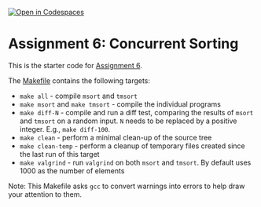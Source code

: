 [![Open in Codespaces](https://classroom.github.com/assets/launch-codespace-2972f46106e565e64193e422d61a12cf1da4916b45550586e14ef0a7c637dd04.svg)](https://classroom.github.com/open-in-codespaces?assignment_repo_id=18769827)
# Assignment 6: Concurrent Sorting

This is the starter code for [Assignment 6](https://khoury-cs3650.github.io/a06.html).

The [Makefile](Makefile) contains the following targets:

- `make all` - compile `msort` and `tmsort`
- `make msort` and `make tmsort` - compile the individual programs
- `make diff-N` - compile and run a diff test, comparing the results of `msort` and `tmsort` on a random input. `N` needs to be replaced by a positive integer. E.g., `make diff-100`.
- `make clean` - perform a minimal clean-up of the source tree
- `make clean-temp` - perform a cleanup of temporary files created since the last run of this target
- `make valgrind` - run `valgrind` on both `msort` and `tmsort`. By default uses 1000 as the number of elements

Note: This Makefile asks `gcc` to convert warnings into errors to help draw your attention to them.
